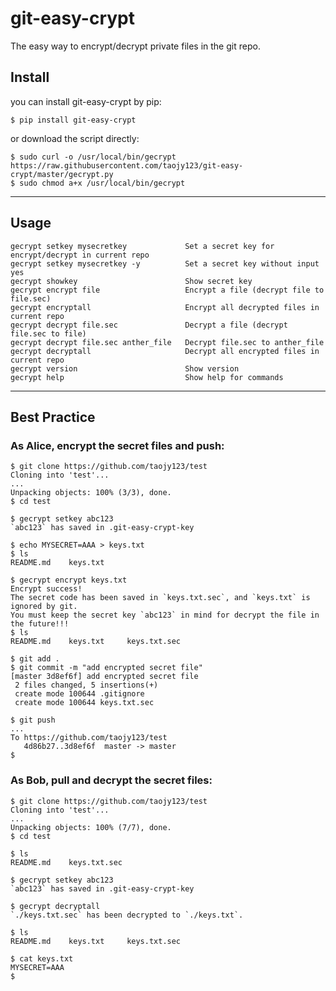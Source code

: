 # git-easy-crypt

The easy way to encrypt/decrypt private files in the git repo.


## Install

you can install git-easy-crypt by pip:

```
$ pip install git-easy-crypt
```

or download the script directly:

```
$ sudo curl -o /usr/local/bin/gecrypt https://raw.githubusercontent.com/taojy123/git-easy-crypt/master/gecrypt.py 
$ sudo chmod a+x /usr/local/bin/gecrypt
```


---------------


## Usage

``` 
gecrypt setkey mysecretkey             Set a secret key for encrypt/decrypt in current repo
gecrypt setkey mysecretkey -y          Set a secret key without input yes
gecrypt showkey                        Show secret key
gecrypt encrypt file                   Encrypt a file (decrypt file to file.sec)
gecrypt encryptall                     Encrypt all decrypted files in current repo
gecrypt decrypt file.sec               Decrypt a file (decrypt file.sec to file)
gecrypt decrypt file.sec anther_file   Decrypt file.sec to anther_file
gecrypt decryptall                     Decrypt all encrypted files in current repo
gecrypt version                        Show version
gecrypt help                           Show help for commands
```


---------------


## Best Practice


### As Alice, encrypt the secret files and push:

```
$ git clone https://github.com/taojy123/test
Cloning into 'test'...
...
Unpacking objects: 100% (3/3), done.
$ cd test

$ gecrypt setkey abc123
`abc123` has saved in .git-easy-crypt-key

$ echo MYSECRET=AAA > keys.txt
$ ls
README.md    keys.txt

$ gecrypt encrypt keys.txt 
Encrypt success!
The secret code has been saved in `keys.txt.sec`, and `keys.txt` is ignored by git.
You must keep the secret key `abc123` in mind for decrypt the file in the future!!!
$ ls
README.md    keys.txt     keys.txt.sec

$ git add .
$ git commit -m "add encrypted secret file"
[master 3d8ef6f] add encrypted secret file
 2 files changed, 5 insertions(+)
 create mode 100644 .gitignore
 create mode 100644 keys.txt.sec

$ git push
...
To https://github.com/taojy123/test
   4d86b27..3d8ef6f  master -> master
$ 
```


### As Bob, pull and decrypt the secret files:

```
$ git clone https://github.com/taojy123/test
Cloning into 'test'...
...
Unpacking objects: 100% (7/7), done.
$ cd test

$ ls
README.md    keys.txt.sec

$ gecrypt setkey abc123
`abc123` has saved in .git-easy-crypt-key

$ gecrypt decryptall
`./keys.txt.sec` has been decrypted to `./keys.txt`.

$ ls
README.md    keys.txt     keys.txt.sec

$ cat keys.txt
MYSECRET=AAA 
$ 
```

